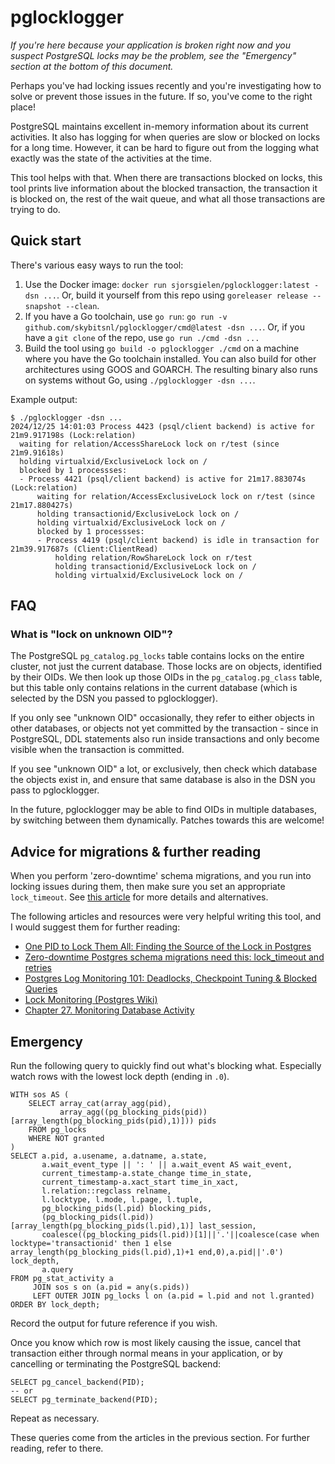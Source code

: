 # pglocklogger

*If you're here because your application is broken right now and you suspect
PostgreSQL locks may be the problem, see the "Emergency" section at the bottom
of this document.*

Perhaps you've had locking issues recently and you're investigating how to solve
or prevent those issues in the future. If so, you've come to the right place!

PostgreSQL maintains excellent in-memory information about its current
activities. It also has logging for when queries are slow or blocked on locks
for a long time. However, it can be hard to figure out from the logging what
exactly was the state of the activities at the time.

This tool helps with that. When there are transactions blocked on locks, this
tool prints live information about the blocked transaction, the transaction
it is blocked on, the rest of the wait queue, and what all those transactions
are trying to do.

## Quick start

There's various easy ways to run the tool:

1. Use the Docker image: `docker run sjorsgielen/pglocklogger:latest -dsn ...`.
   Or, build it yourself from this repo using
   `goreleaser release --snapshot --clean`.
2. If you have a Go toolchain, use `go run`:
   `go run -v github.com/skybitsnl/pglocklogger/cmd@latest -dsn ...`. Or, if you
   have a `git clone` of the repo, use `go run ./cmd -dsn ...`
3. Build the tool using `go build -o pglocklogger ./cmd` on a machine where you
   have the Go toolchain installed. You can also build for other architectures
   using GOOS and GOARCH.  The resulting binary also runs on systems without Go,
   using `./pglocklogger -dsn ...`.

Example output:

```
$ ./pglocklogger -dsn ...
2024/12/25 14:01:03 Process 4423 (psql/client backend) is active for 21m9.917198s (Lock:relation)
  waiting for relation/AccessShareLock lock on r/test (since 21m9.91618s)
  holding virtualxid/ExclusiveLock lock on /
  blocked by 1 processses:
  - Process 4421 (psql/client backend) is active for 21m17.883074s (Lock:relation)
      waiting for relation/AccessExclusiveLock lock on r/test (since 21m17.880427s)
      holding transactionid/ExclusiveLock lock on /
      holding virtualxid/ExclusiveLock lock on /
      blocked by 1 processses:
      - Process 4419 (psql/client backend) is idle in transaction for 21m39.917687s (Client:ClientRead)
          holding relation/RowShareLock lock on r/test
          holding transactionid/ExclusiveLock lock on /
          holding virtualxid/ExclusiveLock lock on /
```

## FAQ

### What is "lock on unknown OID"?

The PostgreSQL `pg_catalog.pg_locks` table contains locks on the entire cluster,
not just the current database. Those locks are on objects, identified by their
OIDs. We then look up those OIDs in the `pg_catalog.pg_class` table, but this
table only contains relations in the current database (which is selected by the
DSN you passed to pglocklogger).

If you only see "unknown OID" occasionally, they refer to either objects in
other databases, or objects not yet committed by the transaction - since in
PostgreSQL, DDL statements also run inside transactions and only become visible
when the transaction is committed.

If you see "unknown OID" a lot, or exclusively, then check which database the
objects exist in, and ensure that same database is also in the DSN you pass to
pglocklogger.

In the future, pglocklogger may be able to find OIDs in multiple databases, by
switching between them dynamically. Patches towards this are welcome!

## Advice for migrations & further reading

When you perform 'zero-downtime' schema migrations, and you run into locking
issues during them, then make sure you set an appropriate `lock_timeout`. See
[this article](https://postgres.ai/blog/20210923-zero-downtime-postgres-schema-migrations-lock-timeout-and-retries)
for more details and alternatives.

The following articles and resources were very helpful writing this tool,
and I would suggest them for further reading:

- [One PID to Lock Them All: Finding the Source of the Lock in Postgres](https://www.crunchydata.com/blog/one-pid-to-lock-them-all-finding-the-source-of-the-lock-in-postgres)
- [Zero-downtime Postgres schema migrations need this: lock_timeout and retries](https://postgres.ai/blog/20210923-zero-downtime-postgres-schema-migrations-lock-timeout-and-retries)
- [Postgres Log Monitoring 101: Deadlocks, Checkpoint Tuning & Blocked Queries](https://pganalyze.com/blog/postgresql-log-monitoring-101-deadlocks-checkpoints-blocked-queries)
- [Lock Monitoring (Postgres Wiki)](https://wiki.postgresql.org/wiki/Lock_Monitoring)
- [Chapter 27. Monitoring Database Activity](https://www.postgresql.org/docs/current/monitoring.html)

## Emergency

Run the following query to quickly find out what's blocking what. Especially watch rows with
the lowest lock depth (ending in `.0`).

```
WITH sos AS (
	SELECT array_cat(array_agg(pid),
           array_agg((pg_blocking_pids(pid))[array_length(pg_blocking_pids(pid),1)])) pids
	FROM pg_locks
	WHERE NOT granted
)
SELECT a.pid, a.usename, a.datname, a.state,
	   a.wait_event_type || ': ' || a.wait_event AS wait_event,
       current_timestamp-a.state_change time_in_state,
       current_timestamp-a.xact_start time_in_xact,
       l.relation::regclass relname,
       l.locktype, l.mode, l.page, l.tuple,
       pg_blocking_pids(l.pid) blocking_pids,
       (pg_blocking_pids(l.pid))[array_length(pg_blocking_pids(l.pid),1)] last_session,
       coalesce((pg_blocking_pids(l.pid))[1]||'.'||coalesce(case when locktype='transactionid' then 1 else array_length(pg_blocking_pids(l.pid),1)+1 end,0),a.pid||'.0') lock_depth,
       a.query
FROM pg_stat_activity a
     JOIN sos s on (a.pid = any(s.pids))
     LEFT OUTER JOIN pg_locks l on (a.pid = l.pid and not l.granted)
ORDER BY lock_depth;
```

Record the output for future reference if you wish.

Once you know which row is most likely causing the issue, cancel that transaction either
through normal means in your application, or by cancelling or terminating the PostgreSQL
backend:

```
SELECT pg_cancel_backend(PID);
-- or
SELECT pg_terminate_backend(PID);
```

Repeat as necessary.

These queries come from the articles in the previous section. For further
reading, refer to there.
